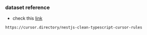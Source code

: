 

### dataset reference

- check this [link](https://github.com/selmetwa/egyptian-arabic-vocab)

```
https://cursor.directory/nestjs-clean-typescript-cursor-rules
```



